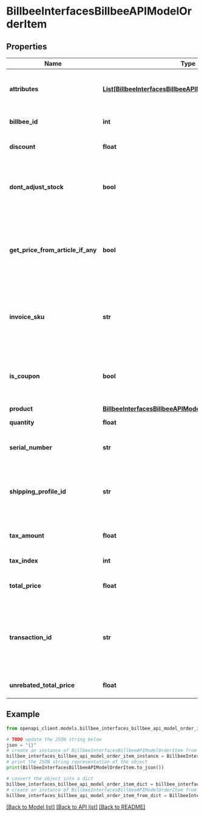 # BillbeeInterfacesBillbeeAPIModelOrderItem


## Properties

Name | Type | Description | Notes
------------ | ------------- | ------------- | -------------
**attributes** | [**List[BillbeeInterfacesBillbeeAPIModelOrderItemAttribute]**](BillbeeInterfacesBillbeeAPIModelOrderItemAttribute.md) | A list of product attributes for this position | [optional] 
**billbee_id** | **int** | The billbee id of this item | [optional] 
**discount** | **float** | Sets the discount in percent | [optional] 
**dont_adjust_stock** | **bool** | If true, the import of this order won&#39;t adjust the stock level at billbee. | [optional] 
**get_price_from_article_if_any** | **bool** | If true, the price will be overwritten by the known article price in billbee if available | [optional] 
**invoice_sku** | **str** | Contains the SKU from OrderDetail (if available) or from Product | [optional] 
**is_coupon** | **bool** | Determines if it is a coupon, which is interpreted as tax-free payment | [optional] 
**product** | [**BillbeeInterfacesBillbeeAPIModelSoldProduct**](BillbeeInterfacesBillbeeAPIModelSoldProduct.md) |  | [optional] 
**quantity** | **float** | The sold quantity | [optional] 
**serial_number** | **str** | Contains the used serial number | [optional] 
**shipping_profile_id** | **str** | Determines if it is a coupon, which is interpreted as tax-free payment | [optional] 
**tax_amount** | **float** | The tax amount in the total price | [optional] 
**tax_index** | **int** | The tax index. | [optional] 
**total_price** | **float** | The total price (unit price * quantity) | [optional] 
**transaction_id** | **str** | Id of the individual transaction. Only required by Ebay to detect aggregated orders | [optional] 
**unrebated_total_price** | **float** | Is just used for the billbee api | [optional] 

## Example

```python
from openapi_client.models.billbee_interfaces_billbee_api_model_order_item import BillbeeInterfacesBillbeeAPIModelOrderItem

# TODO update the JSON string below
json = "{}"
# create an instance of BillbeeInterfacesBillbeeAPIModelOrderItem from a JSON string
billbee_interfaces_billbee_api_model_order_item_instance = BillbeeInterfacesBillbeeAPIModelOrderItem.from_json(json)
# print the JSON string representation of the object
print(BillbeeInterfacesBillbeeAPIModelOrderItem.to_json())

# convert the object into a dict
billbee_interfaces_billbee_api_model_order_item_dict = billbee_interfaces_billbee_api_model_order_item_instance.to_dict()
# create an instance of BillbeeInterfacesBillbeeAPIModelOrderItem from a dict
billbee_interfaces_billbee_api_model_order_item_from_dict = BillbeeInterfacesBillbeeAPIModelOrderItem.from_dict(billbee_interfaces_billbee_api_model_order_item_dict)
```
[[Back to Model list]](../README.md#documentation-for-models) [[Back to API list]](../README.md#documentation-for-api-endpoints) [[Back to README]](../README.md)


